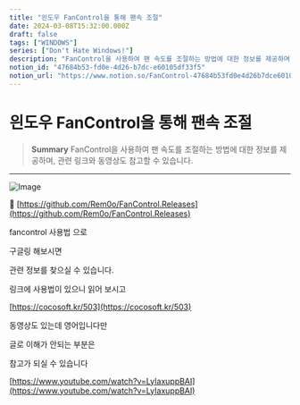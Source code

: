 ```yaml
---
title: "읜도우 FanControl을 통해 팬속 조절"
date: 2024-03-08T15:32:00.000Z
draft: false
tags: ["WINDOWS"]
series: ["Don't Hate Windows!"]
description: "FanControl을 사용하여 팬 속도를 조절하는 방법에 대한 정보를 제공하며, 관련 링크와 동영상도 참고할 수 있습니다."
notion_id: "47684b53-fd0e-4d26-b7dc-e60105df33f5"
notion_url: "https://www.notion.so/FanControl-47684b53fd0e4d26b7dce60105df33f5"
---
```


# 읜도우 FanControl을 통해 팬속 조절

> **Summary**
> FanControl을 사용하여 팬 속도를 조절하는 방법에 대한 정보를 제공하며, 관련 링크와 동영상도 참고할 수 있습니다.

---

![Image](image_4e637d01b796.gif)

🔗 [https://github.com/Rem0o/FanControl.Releases](https://github.com/Rem0o/FanControl.Releases)

fancontrol 사용법 으로

구글링 해보시면

관련 정보를 찾으실 수 있습니다.

링크에 사용법이 있으니 읽어 보시고

[https://cocosoft.kr/503](https://cocosoft.kr/503)

동영상도 있는데 영어입니다만

글로 이해가 안되는 부분은

참고가 되실 수 있습니다

[https://www.youtube.com/watch?v=LyIaxuppBAI](https://www.youtube.com/watch?v=LyIaxuppBAI)

